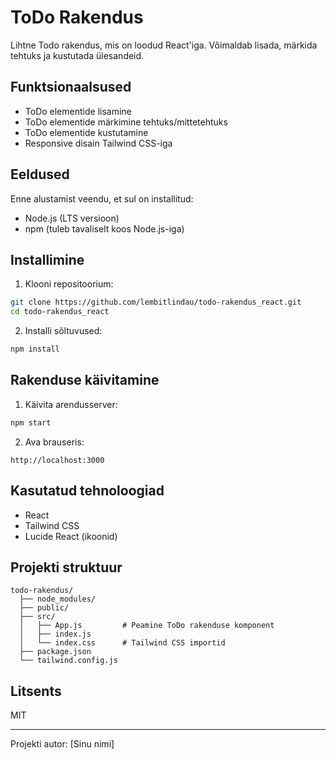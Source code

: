 # ToDo Rakendus

Lihtne Todo rakendus, mis on loodud React'iga. Võimaldab lisada, märkida tehtuks ja kustutada ülesandeid.

## Funktsionaalsused

- ToDo elementide lisamine
- ToDo elementide märkimine tehtuks/mittetehtuks
- ToDo elementide kustutamine
- Responsive disain Tailwind CSS-iga

## Eeldused

Enne alustamist veendu, et sul on installitud:
- Node.js (LTS versioon)
- npm (tuleb tavaliselt koos Node.js-iga)

## Installimine

1. Klooni repositoorium:
```bash
git clone https://github.com/lembitlindau/todo-rakendus_react.git
cd todo-rakendus_react
```

2. Installi sõltuvused:
```bash
npm install
```

## Rakenduse käivitamine

1. Käivita arendusserver:
```bash
npm start
```

2. Ava brauseris:
```
http://localhost:3000
```

## Kasutatud tehnoloogiad

- React
- Tailwind CSS
- Lucide React (ikoonid)

## Projekti struktuur

```
todo-rakendus/
  ├── node_modules/
  ├── public/
  ├── src/
  │   ├── App.js         # Peamine ToDo rakenduse komponent
  │   ├── index.js
  │   └── index.css      # Tailwind CSS importid
  ├── package.json
  └── tailwind.config.js
```

## Litsents

MIT

---
Projekti autor: [Sinu nimi]